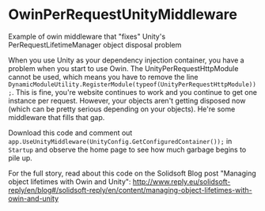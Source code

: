 # OwinPerRequestUnityMiddleware
Example of owin middleware that "fixes" Unity's PerRequestLifetimeManager object disposal problem

When you use Unity as your dependency injection container, you have a problem when you start to use Owin. The UnityPerRequestHttpModule cannot be used, which means you have to remove the line `DynamicModuleUtility.RegisterModule(typeof(UnityPerRequestHttpModule));`. This is fine, you're website continues to work and you continue to get one instance per request. However, your objects aren't getting disposed now (which can be pretty serious depending on your objects). He're some middleware that fills that gap.

Download this code and comment out `app.UseUnityMiddleware(UnityConfig.GetConfiguredContainer());` in `Startup` and observe the home page to see how much garbage begins to pile up. 

For the full story, read about this code on the Solidsoft Blog post "Managing object lifetimes with Owin and Unity":
http://www.reply.eu/solidsoft-reply/en/blog#/solidsoft-reply/en/content/managing-object-lifetimes-with-owin-and-unity
